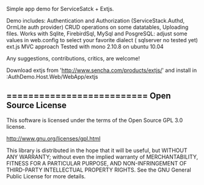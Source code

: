 Simple app demo for ServiceSatck + Extjs.

Demo includes:
	Authentication and Authorization (ServiceStack.Authd, OrmLite auth provider)
	CRUD operations on some datatables,
	Uploading files.
	Works with Sqlite, FirebirdSql, MySql and PosgreSQL: adjust some values in web.config to select your favorite dialect 
	( sqlserver no tested yet)
	ext.js MVC  approach
	Tested with mono 2.10.8 on ubuntu 10.04  

Any suggestions, contributions,  critics,  are welcome!


Download extjs from 'http://www.sencha.com/products/extjs/' and install in :AuthDemo.Host.Web/WebApp/extjs

==========================
Open Source License
------------------------------------------------------------------------------------------
This software is licensed under the terms of the Open Source GPL 3.0 license. 

http://www.gnu.org/licenses/gpl.html

This library is distributed in the hope that it will be useful, but WITHOUT ANY WARRANTY;
without even the implied warranty of MERCHANTABILITY, FITNESS FOR A PARTICULAR PURPOSE, AND NON-INFRINGEMENT OF THIRD-PARTY INTELLECTUAL PROPERTY RIGHTS.
See the GNU General Public License for more details.

